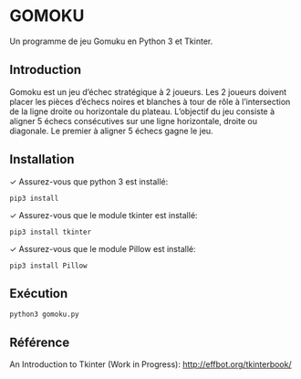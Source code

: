 # GOMOKU

Un programme de jeu Gomuku en Python 3 et Tkinter.
## Introduction
Gomoku est un jeu d’échec stratégique à 2 joueurs. Les 2 joueurs doivent placer les pièces d’échecs noires et blanches à tour de rôle à l’intersection de la ligne droite ou horizontale du plateau. L’objectif du jeu consiste à aligner 5 échecs consécutives sur une ligne horizontale, droite ou diagonale. Le premier à aligner 5 échecs gagne le jeu.
## Installation
✓ Assurez-vous que python 3 est installé:
```shell
pip3 install 
```
✓ Assurez-vous que le module tkinter est installé:
```shell
pip3 install tkinter
```
✓ Assurez-vous que le module Pillow est installé:
```shell
pip3 install Pillow
```
## Exécution
```shell
python3 gomoku.py
```
## Référence
An Introduction to Tkinter (Work in Progress): http://effbot.org/tkinterbook/
